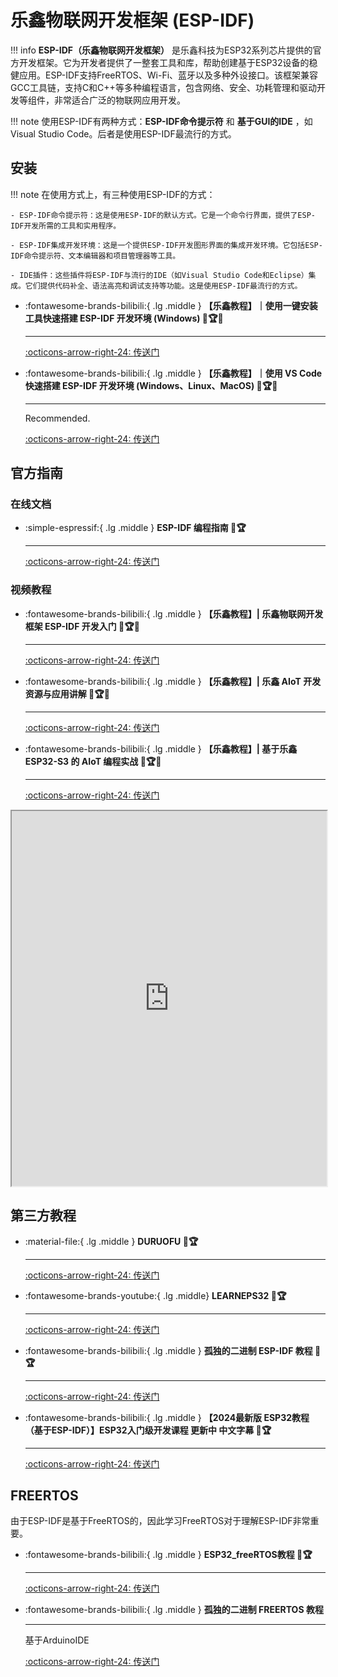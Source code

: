 # 乐鑫物联网开发框架 (ESP-IDF)

!!! info
    **ESP-IDF（乐鑫物联网开发框架）** 是乐鑫科技为ESP32系列芯片提供的官方开发框架。它为开发者提供了一整套工具和库，帮助创建基于ESP32设备的稳健应用。ESP-IDF支持FreeRTOS、Wi-Fi、蓝牙以及多种外设接口。该框架兼容GCC工具链，支持C和C++等多种编程语言，包含网络、安全、功耗管理和驱动开发等组件，非常适合广泛的物联网应用开发。

!!! note
    使用ESP-IDF有两种方式：**ESP-IDF命令提示符** 和 **基于GUI的IDE** ，如Visual Studio Code。后者是使用ESP-IDF最流行的方式。

## 安装

!!! note
    在使用方式上，有三种使用ESP-IDF的方式：

    - ESP-IDF命令提示符：这是使用ESP-IDF的默认方式。它是一个命令行界面，提供了ESP-IDF开发所需的工具和实用程序。

    - ESP-IDF集成开发环境：这是一个提供ESP-IDF开发图形界面的集成开发环境。它包括ESP-IDF命令提示符、文本编辑器和项目管理器等工具。

    - IDE插件：这些插件将ESP-IDF与流行的IDE（如Visual Studio Code和Eclipse）集成。它们提供代码补全、语法高亮和调试支持等功能。这是使用ESP-IDF最流行的方式。

<div class="grid cards" markdown>

-   :fontawesome-brands-bilibili:{ .lg .middle } __【乐鑫教程】｜使用一键安装工具快速搭建 ESP-IDF 开发环境 (Windows) 🎯🏆✅__

    ---

    [:octicons-arrow-right-24: <a href="https://www.bilibili.com/video/BV1to4y177ko/?spm_id_from=333.999.0.0&vd_source=5a427660f0337fedc22d4803661d493f" target="_blank"> 传送门 </a>](#)

-   :fontawesome-brands-bilibili:{ .lg .middle } __【乐鑫教程】｜使用 VS Code 快速搭建 ESP-IDF 开发环境 (Windows、Linux、MacOS) 🎯🏆✅__

    ---

    Recommended.

    [:octicons-arrow-right-24: <a href="https://www.bilibili.com/video/BV1V24y1T75n/?spm_id_from=333.999.0.0&vd_source=5a427660f0337fedc22d4803661d493f" target="_blank"> 传送门 </a>](#)

</div>

## 官方指南

### 在线文档

<div class="grid cards" markdown>

-   :simple-espressif:{ .lg .middle } __ESP-IDF 编程指南 🎯🏆__

    ---

    [:octicons-arrow-right-24: <a href="https://docs.espressif.com/projects/esp-idf/zh_CN/latest/esp32/index.html" target="_blank"> 传送门 </a>](#)

</div>  

### 视频教程

<div class="grid cards" markdown>

-   :fontawesome-brands-bilibili:{ .lg .middle } __【乐鑫教程】| 乐鑫物联网开发框架 ESP-IDF 开发入门 🎯🏆✅__

    ---

    [:octicons-arrow-right-24: <a href="https://www.bilibili.com/video/BV1tY4y1L7HV/?spm_id_from=333.999.0.0&vd_source=5a427660f0337fedc22d4803661d493f" target="_blank"> 传送门 </a>](#)

-   :fontawesome-brands-bilibili:{ .lg .middle } __【乐鑫教程】| 乐鑫 AIoT 开发资源与应用讲解 🎯🏆✅__

    ---

    [:octicons-arrow-right-24: <a href="https://www.bilibili.com/video/BV1uY411N7ns/?spm_id_from=333.999.0.0&vd_source=5a427660f0337fedc22d4803661d493f" target="_blank"> 传送门 </a>](#)

-   :fontawesome-brands-bilibili:{ .lg .middle } __【乐鑫教程】| 基于乐鑫 ESP32-S3 的 AIoT 编程实战 🎯🏆✅__

    ---

    [:octicons-arrow-right-24: <a href="https://www.bilibili.com/video/BV1Jr4y1E79s/?spm_id_from=333.999.0.0&vd_source=5a427660f0337fedc22d4803661d493f" target="_blank"> 传送门 </a>](#)

</div>

<iframe src="http://www.cuishuaiwen.com:7500/DEV/ESP32/OFFICIAL/briefing.pdf" width="100%" height="600px"></iframe> 

## 第三方教程

<div class="grid cards" markdown>

-   :material-file:{ .lg .middle } __DURUOFU 🎯🏆__

    ---

    [:octicons-arrow-right-24: <a href="https://www.duruofu.top/2024/01/30/4.%E7%A1%AC%E4%BB%B6%E7%9B%B8%E5%85%B3/MCU/ESP32/00.%E7%9B%AE%E5%BD%95/ESP32%E5%AD%A6%E4%B9%A0%E8%AE%A1%E5%88%92/" target="_blank"> 传送门 </a>](#)

-   :fontawesome-brands-youtube:{ .lg .middle} __LEARNEPS32 🎯🏆__

    ---

    [:octicons-arrow-right-24: <a href="https://learnesp32.com/videos/course-introduction/course-introduction" target="_blank"> 传送门 </a>](#)

-   :fontawesome-brands-bilibili:{ .lg .middle } __孤独的二进制 ESP-IDF 教程 🎯🏆__

    ---

    [:octicons-arrow-right-24: <a href="https://www.bilibili.com/video/BV1hM411k7zz/?spm_id_from=333.999.0.0" target="_blank"> 传送门 </a>](#)

-   :fontawesome-brands-bilibili:{ .lg .middle } __【2024最新版 ESP32教程（基于ESP-IDF）】ESP32入门级开发课程 更新中 中文字幕 🎯🏆__

    ---

    [:octicons-arrow-right-24: <a href="https://www.bilibili.com/video/BV1eRg7exEcT/?spm_id_from=333.788.recommend_more_video.0&vd_source=5a427660f0337fedc22d4803661d493f" target="_blank"> 传送门 </a>](#)

</div>

## FREERTOS

由于ESP-IDF是基于FreeRTOS的，因此学习FreeRTOS对于理解ESP-IDF非常重要。

<div class="grid cards" markdown>

-   :fontawesome-brands-bilibili:{ .lg .middle } __ESP32_freeRTOS教程 🎯🏆__

    ---

    [:octicons-arrow-right-24: <a href="https://www.bilibili.com/video/BV1Nb4y1q7xz/?spm_id_from=333.337.search-card.all.click&vd_source=5a427660f0337fedc22d4803661d493f" target="_blank"> 传送门 </a>](#)

-   :fontawesome-brands-bilibili:{ .lg .middle } __孤独的二进制 FREERTOS 教程__

    ---

    基于ArduinoIDE

    [:octicons-arrow-right-24: <a href="https://www.bilibili.com/video/BV1q54y1Z7ca/?spm_id_from=333.999.0.0&vd_source=5a427660f0337fedc22d4803661d493f" target="_blank"> 传送门 </a>](#)


</div>